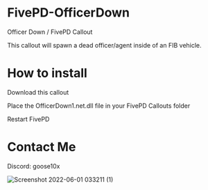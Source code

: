 # FivePD-OfficerDown
Officer Down / FivePD Callout

This callout will spawn a dead officer/agent inside of an FIB vehicle.

# How to install
Download this callout

Place the OfficerDown1.net.dll file in your FivePD Callouts folder

Restart FivePD

# Contact Me
Discord: goose10x





![Screenshot 2022-06-01 033211 (1)](https://github.com/Goose10X/FivePD-OfficerDown/assets/116154238/293498d1-ce76-46dc-bc94-76466b2ce686)
